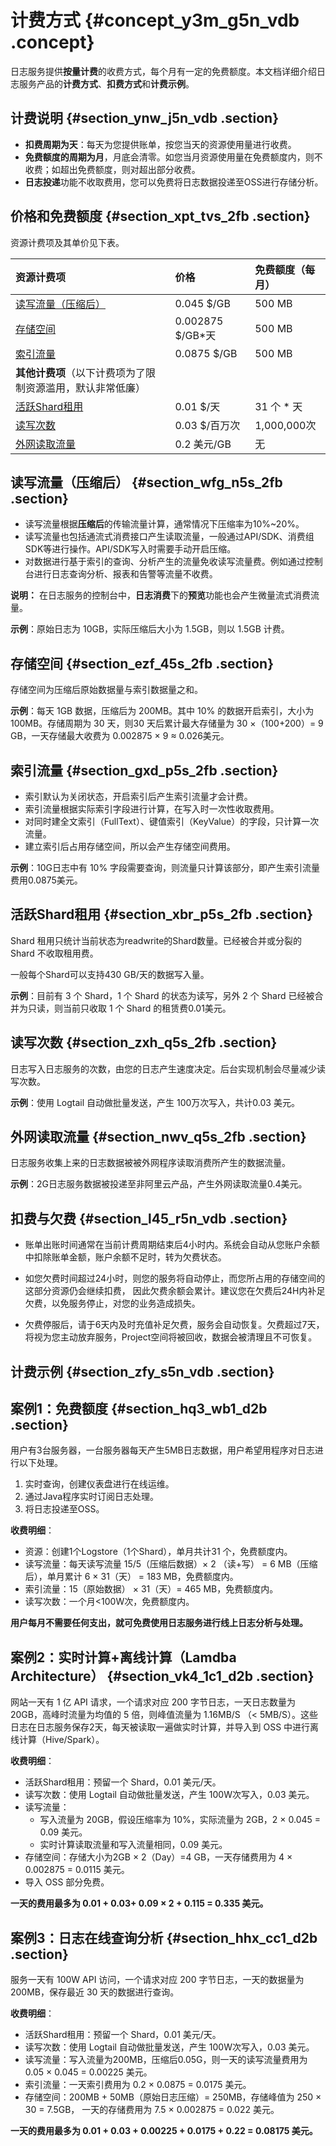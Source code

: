 # 计费方式 {#concept_y3m_g5n_vdb .concept}

日志服务提供**按量计费**的收费方式，每个月有一定的免费额度。本文档详细介绍日志服务产品的**计费方式**、**扣费方式**和**计费示例**。

## 计费说明 {#section_ynw_j5n_vdb .section}

-   **扣费周期为天**：每天为您提供账单，按您当天的资源使用量进行收费。
-   **免费额度的周期为月**，月底会清零。如您当月资源使用量在免费额度内，则不收费；如超出免费额度，则对超出部分收费。
-   **日志投递**功能不收取费用，您可以免费将日志数据投递至OSS进行存储分析。

## 价格和免费额度 {#section_xpt_tvs_2fb .section}

资源计费项及其单价见下表。

|资源计费项|价格|免费额度（每月）|
|:----|:-|:-------|
|[读写流量（压缩后）](#)|0.045 $/GB|500 MB|
|[存储空间](#)|0.002875 $/GB\*天|500 MB|
|[索引流量](#)|0.0875 $/GB|500 MB|
|**其他计费项**（以下计费项为了限制资源滥用，默认非常低廉）|
|[活跃Shard租用](#)|0.01 $/天|31 个 \* 天|
|[读写次数](#)|0.03 $/百万次|1,000,000次|
|[外网读取流量](#)|0.2 美元/GB|无|

## 读写流量（压缩后） {#section_wfg_n5s_2fb .section}

-   读写流量根据**压缩后**的传输流量计算，通常情况下压缩率为10%~20%。
-   读写流量也包括通流式消费接口产生读取流量，一般通过API/SDK、消费组SDK等进行操作。API/SDK写入时需要手动开启压缩。
-   对数据进行基于索引的查询、分析产生的流量免收读写流量费。例如通过控制台进行日志查询分析、报表和告警等流量不收费。

**说明：** 在日志服务的控制台中，**日志消费**下的**预览**功能也会产生微量流式消费流量。

**示例**：原始日志为 10GB，实际压缩后大小为 1.5GB，则以 1.5GB 计费。

## 存储空间 {#section_ezf_45s_2fb .section}

存储空间为压缩后原始数据量与索引数据量之和。

**示例**：每天 1GB 数据，压缩后为 200MB。其中 10% 的数据开启索引，大小为 100MB。存储周期为 30 天，则30 天后累计最大存储量为 30 ×（100+200）= 9 GB，一天存储最大收费为 0.002875 × 9 ≈ 0.026美元。

## 索引流量 {#section_gxd_p5s_2fb .section}

-   索引默认为关闭状态，开启索引后产生索引流量才会计费。
-   索引流量根据实际索引字段进行计算，在写入时一次性收取费用。
-   对同时建全文索引（FullText）、键值索引（KeyValue）的字段，只计算一次流量。
-   建立索引后占用存储空间，所以会产生存储空间费用。

**示例**：10G日志中有 10% 字段需要查询，则流量只计算该部分，即产生索引流量费用0.0875美元。

## 活跃Shard租用 {#section_xbr_p5s_2fb .section}

Shard 租用只统计当前状态为readwrite的Shard数量。已经被合并或分裂的Shard 不收取租用费。

一般每个Shard可以支持430 GB/天的数据写入量。

**示例**：目前有 3 个 Shard，1 个 Shard 的状态为读写，另外 2 个 Shard 已经被合并为只读，则当前只收取 1 个 Shard 的租赁费0.01美元。

## 读写次数 {#section_zxh_q5s_2fb .section}

日志写入日志服务的次数，由您的日志产生速度决定。后台实现机制会尽量减少读写次数。

**示例**：使用 Logtail 自动做批量发送，产生 100万次写入，共计0.03 美元。

## 外网读取流量 {#section_nwv_q5s_2fb .section}

日志服务收集上来的日志数据被被外网程序读取消费所产生的数据流量。

**示例**：2G日志服务数据被投递至非阿里云产品，产生外网读取流量0.4美元。

## 扣费与欠费 {#section_l45_r5n_vdb .section}

-   账单出账时间通常在当前计费周期结束后4小时内。系统会自动从您账户余额中扣除账单金额，账户余额不足时，转为欠费状态。

-   如您欠费时间超过24小时，则您的服务将自动停止，而您所占用的存储空间的这部分资源仍会继续扣费， 因此欠费余额会累计。建议您在欠费后24H内补足欠费，以免服务停止，对您的业务造成损失。

-   欠费停服后，请于6天内及时充值补足欠费，服务会自动恢复。欠费超过7天，将视为您主动放弃服务，Project空间将被回收，数据会被清理且不可恢复。


## 计费示例 {#section_zfy_s5n_vdb .section}

## 案例1：免费额度 {#section_hq3_wb1_d2b .section}

用户有3台服务器，一台服务器每天产生5MB日志数据，用户希望用程序对日志进行以下处理。

1.  实时查询，创建仪表盘进行在线运维。
2.  通过Java程序实时订阅日志处理。
3.  将日志投递至OSS。

**收费明细**：

-   资源：创建1个Logstore（1个Shard），单月共计31 个，免费额度内。
-   读写流量：每天读写流量 15/5（压缩后数据）× 2 （读+写） = 6 MB（压缩后），单月累计 6 × 31（天） = 183 MB，免费额度内。
-   索引流量：15（原始数据） × 31（天）= 465 MB，免费额度内。
-   读写次数：一个月<100W次，免费额度内。

**用户每月不需要任何支出，就可免费使用日志服务进行线上日志分析与处理。**

## **案例2：实时计算+离线计算（Lamdba Architecture）** {#section_vk4_1c1_d2b .section}

网站一天有 1 亿 API 请求，一个请求对应 200 字节日志，一天日志数量为 20GB，高峰时流量为均值的 5 倍，则峰值流量为 1.16MB/S （< 5MB/S）。这些日志在日志服务保存2天，每天被读取一遍做实时计算，并导入到 OSS 中进行离线计算（Hive/Spark）。

**收费明细**：

-   活跃Shard租用：预留一个 Shard，0.01 美元/天。
-   读写次数：使用 Logtail 自动做批量发送，产生 100W次写入，0.03 美元。
-   读写流量：
    -   写入流量为 20GB，假设压缩率为 10%，实际流量为 2GB，2 × 0.045 = 0.09 美元。
    -   实时计算读取流量和写入流量相同，0.09 美元。
-   存储空间：存储大小为2GB × 2（Day）=4 GB，一天存储费用为 4 × 0.002875 = 0.0115 美元。
-   导入 OSS 部分免费。

**一天的费用最多为 0.01 + 0.03+ 0.09 × 2 + 0.115 = 0.335 美元。**

## 案例3：日志在线查询分析 {#section_hhx_cc1_d2b .section}

服务一天有 100W API 访问，一个请求对应 200 字节日志，一天的数据量为 200MB，保存最近 30 天的数据进行查询。

**收费明细**：

-   活跃Shard租用：预留一个 Shard，0.01 美元/天。
-   读写次数：使用 Logtail 自动做批量发送，产生 100W次写入，0.03 美元。
-   读写流量：写入流量为200MB，压缩后0.05G，则一天的读写流量费用为0.05 × 0.045 = 0.00225 美元。
-   索引流量：一天索引费用为 0.2 × 0.0875 = 0.0175 美元。
-   存储空间：200MB + 50MB（原始日志压缩）= 250MB，存储峰值为 250 × 30 = 7.5GB， 一天的存储费用为 7.5 × 0.002875 = 0.022 美元。

**一天的费用最多为 0.01 + 0.03 + 0.00225 + 0.0175 + 0.22 = 0.08175 美元。**


